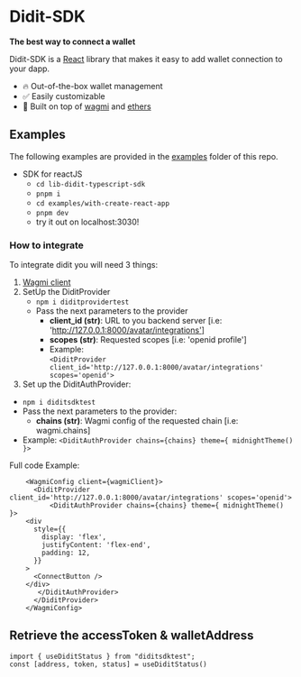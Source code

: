 # Didit-SDK

**The best way to connect a wallet**

Didit-SDK is a [React](https://reactjs.org/) library that makes it easy to add wallet connection to your dapp.

- 🔥 Out-of-the-box wallet management
- ✅ Easily customizable
- 🦄 Built on top of [wagmi](https://github.com/tmm/wagmi) and [ethers](https://docs.ethers.io)
## Examples

The following examples are provided in the [examples](./examples/) folder of this repo.

- SDK for reactJS
  - ```cd lib-didit-typescript-sdk```
  - ```pnpm i```
  - ```cd examples/with-create-react-app```
  - ```pnpm dev```
  - try it out on localhost:3030!

### How to integrate

To integrate didit you will need 3 things:
1) [Wagmi client](https://github.com/tmm/wagmi)
2) SetUp the DiditProvider
    - ```npm i diditprovidertest```
    - Pass the next parameters to the provider
      - **client_id (str)**: URL to you backend server [i.e: 'http://127.0.0.1:8000/avatar/integrations']
      - **scopes (str)**: Requested scopes [i.e: 'openid profile']
      - Example:  
      `<DiditProvider client_id='http://127.0.0.1:8000/avatar/integrations' scopes='openid'>`
3) Set up the DiditAuthProvider:
  - ```npm i diditsdktest```
  - Pass the next parameters to the provider:
    - **chains (str)**: Wagmi config of the requested chain [i.e: wagmi.chains]
  - Example: `<DiditAuthProvider chains={chains} theme={ midnightTheme() }>`

Full code Example:

```
    <WagmiConfig client={wagmiClient}>
      <DiditProvider client_id='http://127.0.0.1:8000/avatar/integrations' scopes='openid'>
          <DiditAuthProvider chains={chains} theme={ midnightTheme() }>
    <div
      style={{
        display: 'flex',
        justifyContent: 'flex-end',
        padding: 12,
      }}
    >
      <ConnectButton />
    </div>
       </DiditAuthProvider>
      </DiditProvider>
    </WagmiConfig>
```

## Retrieve the accessToken & walletAddress

```
import { useDiditStatus } from "diditsdktest";
const [address, token, status] = useDiditStatus()
```
